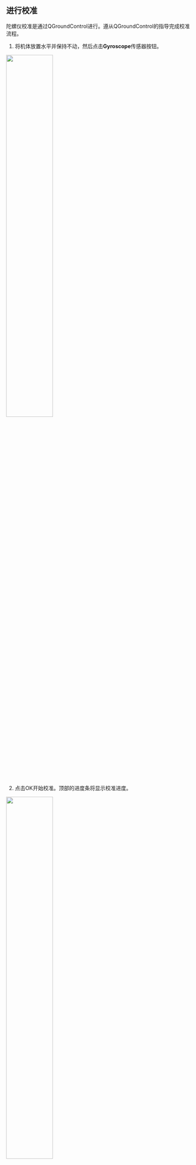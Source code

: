 
## 进行校准

陀螺仪校准是通过QGroundControl进行。遵从QGroundControl的指导完成校准流程。

1. 将机体放置水平并保持不动，然后点击**Gyroscope**传感器按钮。

<img src="figures/gyro_calib1.png" width="50%">

2. 点击OK开始校准。顶部的进度条将显示校准进度。

<img src="figures/gyro_calib2.png" width="50%">

3. 完成后，QGroundControl将显示进度条*Calibration complete*。

<img src="figures/gyro_calib3.png" width="50%">

## 查看&保存结果

1. 校准的结果可以通过在控制台输入`param list CALIB`指令查看

```
msh />param list CALIB
CALIB:
      GYRO0_XOFF: -0.024290
      GYRO0_YOFF: -0.059920
      GYRO0_ZOFF: -0.007062
......
```

2. 控制台输入`param save`保存校准结果，否则系统断电将丢失未保存的校准结果。
